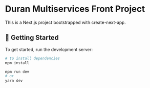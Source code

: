 # Duran Multiservices Front Project

This is a Next.js project bootstrapped with create-next-app.

## 🚀 Getting Started

To get started, run the development server:

```bash
# to install dependencies
npm install 

npm run dev
# or
yarn dev

